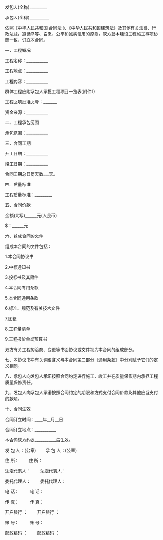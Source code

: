 
 


发包人(全称)_________


承包人(全称)__________


依照《中华人民共和国
合同法
》、《中华人民共和国建筑法》及其他有关法律、行政法规，遵循平等、自愿、公平和诚实信用的原则，双方就本建设工程施工事项协商一致，订立本合同。


一、工程概况


工程名称：___________


工程地点：___________


工程内容：___________


群体工程应附承包人承揽工程项目一览表(附件1)


工程立项批准文号：_______


资金来源：___________


二、工程承包范围


承包范围：___________


三、合同工期


开工日期：___________


竣工日期：___________


合同工期总日历天数___天。


四、质量标准


工程质量标准：_________


五、合同价款


金额(大写)______元(人民币)


$：______元


六、组成合同的文件


组成本合同的文件包括：


1.本合同协议书


2.中标通知书


3.投标书及其附件


4.本合同专用条款


5.本合同通用条款


6.标准、规范及有关技术文件


7.图纸


8.工程量清单


9.工程报价单或预算书


双方有关工程的洽商、变更等书面协议或文件视为本合同的组成部分。


七、本协议书中有关词语含义与本合同第二部分《通用条款》中分别赋予它们的定义相同。


八、承包人向发包人承诺按照合同约定进行施工、竣工并在质量保修期内承担工程质量保修责任。


九、发包人向承包人承诺按照合同约定的期限和方式支付合同价款及其他应当支付的款项。


十、合同生效


合同订立时间：____年__月__日


合同订立地点：___________


本合同双方约定___________后生效。


发 包 人：(公章) 　　承 包 人：(公章)


住 所：　　              住 所：


法定代表人：　　     法定代表人：


委托代理人：　　     委托代理人：


电 话： 　　             电 话：


传 真： 　　             传 真：


开户银行 ：　　       开户银行 ：


账 号： 　　             账 号：


邮政编码 ：　　       邮政编码 ：
 


 

 
 
 
 
 
  


  
 

  


  


  
 
 
 
 

